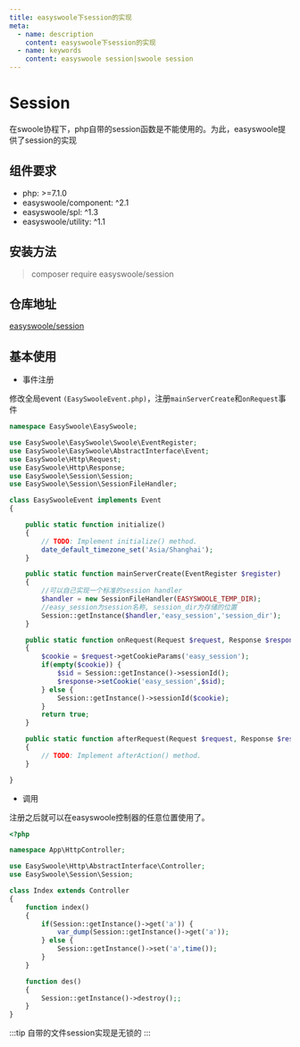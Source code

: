 ```yaml
---
title: easyswoole下session的实现
meta:
  - name: description
    content: easyswoole下session的实现
  - name: keywords
    content: easyswoole session|swoole session
---
```


# Session

在swoole协程下，php自带的session函数是不能使用的。为此，easyswoole提供了session的实现

## 组件要求

- php: >=7.1.0
- easyswoole/component: ^2.1
- easyswoole/spl: ^1.3
- easyswoole/utility: ^1.1

## 安装方法

> composer require easyswoole/session

## 仓库地址

[easyswoole/session](https://github.com/easy-swoole/session)

## 基本使用

- 事件注册

修改全局event `(EasySwooleEvent.php)`，注册`mainServerCreate`和`onRequest`事件

```php
namespace EasySwoole\EasySwoole;

use EasySwoole\EasySwoole\Swoole\EventRegister;
use EasySwoole\EasySwoole\AbstractInterface\Event;
use EasySwoole\Http\Request;
use EasySwoole\Http\Response;
use EasySwoole\Session\Session;
use EasySwoole\Session\SessionFileHandler;

class EasySwooleEvent implements Event
{

    public static function initialize()
    {
        // TODO: Implement initialize() method.
        date_default_timezone_set('Asia/Shanghai');
    }

    public static function mainServerCreate(EventRegister $register)
    {
        //可以自己实现一个标准的session handler
        $handler = new SessionFileHandler(EASYSWOOLE_TEMP_DIR);
        //easy_session为session名称, session_dir为存储的位置
        Session::getInstance($handler,'easy_session','session_dir');
    }

    public static function onRequest(Request $request, Response $response): bool
    {
        $cookie = $request->getCookieParams('easy_session');
        if(empty($cookie)) {
            $sid = Session::getInstance()->sessionId();
            $response->setCookie('easy_session',$sid);
        } else {
            Session::getInstance()->sessionId($cookie);
        }
        return true;
    }

    public static function afterRequest(Request $request, Response $response): void
    {
        // TODO: Implement afterAction() method.
    }

}

```

- 调用

注册之后就可以在easyswoole控制器的任意位置使用了。

```php
<?php

namespace App\HttpController;

use EasySwoole\Http\AbstractInterface\Controller;
use EasySwoole\Session\Session;

class Index extends Controller
{
    function index()
    {
        if(Session::getInstance()->get('a')) {
            var_dump(Session::getInstance()->get('a'));
        } else {
            Session::getInstance()->set('a',time());
        }
    }

    function des()
    {
        Session::getInstance()->destroy();;
    }
}
```

:::tip
自带的文件session实现是无锁的
:::